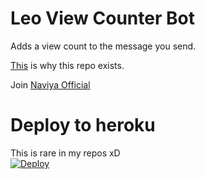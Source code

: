 # Leo View Counter Bot
Adds a view count to the message you send.   
   
[This](https://t.me/OpensourceTG/29905) is why this repo exists.   
   
   
Join [Naviya Official](https://t.me/new_ehi)

# Deploy to heroku
This is rare in my repos xD   
[![Deploy](https://www.herokucdn.com/deploy/button.svg)](https://heroku.com/Naviya2)
